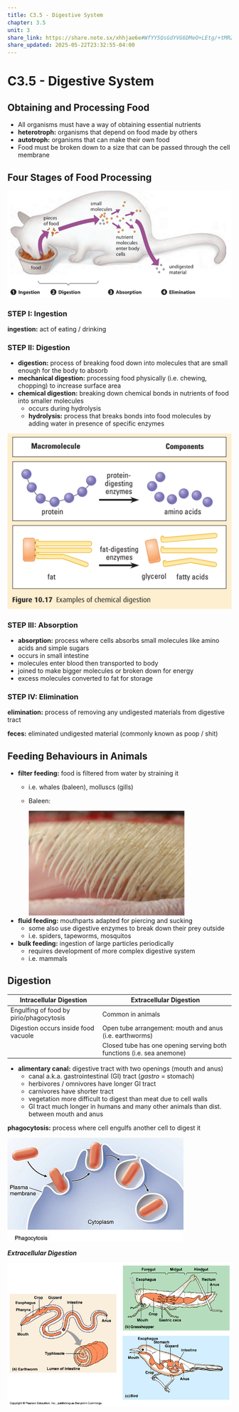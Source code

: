 ```yaml
---
title: C3.5 - Digestive System
chapter: 3.5
unit: 3
share_link: https://share.note.sx/xhhjae6e#WfYY5QsGdYVG6DMeO+LEtg/+tMRZ5eD/aPfdAe7/fZ0
share_updated: 2025-05-22T23:32:55-04:00
---
```


# C3.5 - Digestive System

## Obtaining and Processing Food

- All organisms must have a way of obtaining essential nutrients
- **heterotroph:** organisms that depend on food made by others
- **autotroph:** organisms that can make their own food
- Food must be broken down to a size that can be passed through the cell membrane

## Four Stages of Food Processing

![4 Stages of Digestion](img/c3.5/c3.5-digest-stages.png)

### STEP I: Ingestion

**ingestion:** act of eating / drinking

### STEP II: Digestion

- **digestion:** process of breaking food down into molecules that are small enough for the body to absorb
- **mechanical digestion:** processing food physically (i.e. chewing, chopping) to increase surface area
- **chemical digestion:** breaking down chemical bonds in nutrients of food into smaller molecules
	- occurs during hydrolysis
	- **hydrolysis:** process that breaks bonds into food molecules by adding water in presence of specific enzymes

![Examples of chemical digestion](img/c3.5/c3.5-chem-digestion.png)

### STEP III: Absorption

- **absorption:** process where cells absorbs small molecules like amino acids and simple sugars
- occurs in small intestine
- molecules enter blood then transported to body
- joined to make bigger molecules or broken down for energy
- excess molecules converted to fat for storage

### STEP IV: Elimination

**elimination:** process of removing any undigested materials from digestive tract

**feces:** eliminated undigested material (commonly known as poop / shit)

## Feeding Behaviours in Animals

- **filter feeding:** food is filtered from water by straining it
	- i.e. whales (baleen), molluscs (gills)
	- Baleen:

		<img src="img/c3.5/c3.5-baleen.png" alt="Baleen" width="350">
- **fluid feeding:** mouthparts adapted for piercing and sucking
	- some also use digestive enzymes to break down their prey outside
	- i.e. spiders, tapeworms, mosquitos
- **bulk feeding:** ingestion of large particles periodically
	- requires development of more complex digestive system
	- i.e. mammals

## Digestion

|Intracellular Digestion|Extracellular Digestion|
|-|-|
|Engulfing of food by pirio/phagocytosis|Common in animals
|Digestion occurs inside food vacuole|Open tube arrangement: mouth and anus (i.e. earthworms)|
| |Closed tube has one opening serving both functions (i.e. sea anemone)|

- **alimentary canal:** digestive tract with two openings (mouth and anus)
	- canal a.k.a. gastrointestinal (GI) tract (*gastro* = stomach)
	- herbivores / omnivores have longer GI tract
	- carnivores have shorter tract
	- vegetation more difficult to digest than meat due to cell walls
	- GI tract much longer in humans and many other animals than dist. between mouth and anus

**phagocytosis:** process where cell engulfs another cell to digest it

![Phagocytosis](img/c3.5/c3.5-phagocytosis.png)

***Extracellular Digestion***

![Extracellular digestion](img/c3.5/c3.5-extracel-digest.png)